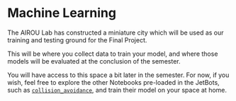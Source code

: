 # Machine Learning

The AIROU Lab has constructed a miniature city which will be used as our training and testing ground for the Final Project.

This will be where you collect data to train your model, and where those models will be evaluated at the conclusion of the semester.

You will have access to this space a bit later in the semester. For now, if you wish, feel free to explore the other Notebooks pre-loaded in the JetBots, such as [`collision_avoidance`](https://jetbot.org/master/examples/collision_avoidance.html), and train their model on your space at home.
